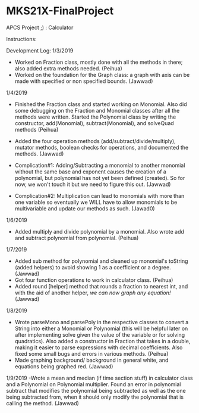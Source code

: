 # MKS21X-FinalProject
APCS Project ;) : Calculator


Instructions:




Development Log:
1/3/2019
- Worked on Fraction class, mostly done with all the methods in there; also added extra methods needed. (Peihua)
- Worked on the foundation for the Graph class: a graph with axis can be made with specified or non specified bounds. (Jawwad)

1/4/2019
- Finished the Fraction class and started working on Monomial. Also did some debugging on the Fraction and Monomial classes after all the methods were written. Started the Polynomial class by writing the constructor, add(Monomial), subtract(Monomial), and solveQuad methods (Peihua)
- Added the four operation methods (add/subtract/divide/multiply), mutator methods, boolean checks for operations, and documented the methods. (Jawwad)

- Complication#1: Adding/Subtracting a monomial to another monomial without the same base and exponent causes the creation of a polynomial, but polynomial has not yet been defined (created). So for now, we won't touch it but we need to figure this out. (Jawwad)
- Complication#2: Multiplication can lead to monomials with more than one variable so eventually we WILL have to allow monomials to be multivariable and update our methods as such. (Jawad0)

1/6/2019
- Added multiply and divide polynomial by a monomial. Also wrote add and subtract polynomial from polynomial. (Peihua)

1/7/2019
- Added sub method for polynomial and cleaned up monomial's toString (added helpers) to avoid showing 1 as a coefficient or a degree. (Jawwad)
- Got four function operations to work in calculator class. (Peihua)
- Added round [helper] method that rounds a fraction to nearest int, and with the aid of another helper, *we can now graph any equation!* (Jawwad)

1/8/2019
- Wrote parseMono and parsePoly in the respective classes to convert a String into either a Monomial or Polynomial (this will be helpful later on after implementing solve given the value of the variable or for solving quadratics). Also added a constructor in Fraction that takes in a double, making it easier to parse expressions with decimal coefficients. Also fixed some small bugs and errors in various methods. (Peihua)
- Made graphing background/ background in general white, and equations being graphed red. (Jawwad)

1/9/2019
-Wrote a mean and median (if time section stuff) in calculator class and a Polynomial on Polynomial multiplier. Found an error in polynomial subtract that modifies the polynomial being subtracted as well as the one being subtracted from, when it should only modify the polynomial that is calling the method. (Jawwad)
